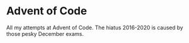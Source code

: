# Advent of Code

All my attempts at Advent of Code. The hiatus 2016-2020 is caused by those pesky December exams.



